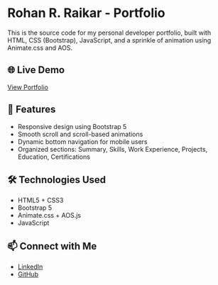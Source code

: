 # Rohan R. Raikar - Portfolio

This is the source code for my personal developer portfolio, built with HTML, CSS (Bootstrap), JavaScript, and a sprinkle of animation using Animate.css and AOS.

## 🌐 Live Demo

[View Portfolio](https://rohan-r-raikar.github.io/Rohan-R-Raikar-portfolio/)

## 📁 Features

- Responsive design using Bootstrap 5
- Smooth scroll and scroll-based animations
- Dynamic bottom navigation for mobile users
- Organized sections: Summary, Skills, Work Experience, Projects, Education, Certifications

## 🛠️ Technologies Used

- HTML5 + CSS3
- Bootstrap 5
- Animate.css + AOS.js
- JavaScript

## 📫 Connect with Me

- [LinkedIn](https://www.linkedin.com/in/rohan-raikar-ab7919251/)
- [GitHub](https://github.com/Rohan-R-Raikar)
